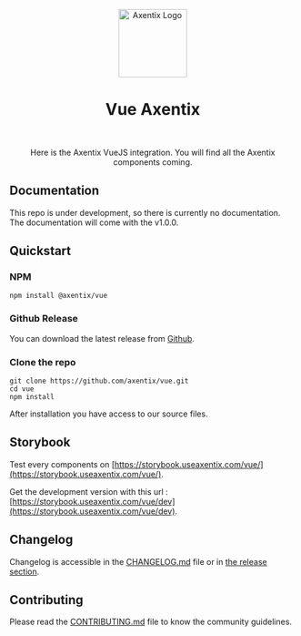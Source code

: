 <p align="center">
  <a href="https://useaxentix.com/">
    <img src="https://useaxentix.com/img/axentix.svg" alt="Axentix Logo" width="120" height="120">
  </a>
</p>

<h1 align="center">Vue Axentix</h1>

<br>
<p align="center">
  Here is the Axentix VueJS integration. You will find all the Axentix components coming.
</p>

## Documentation

This repo is under development, so there is currently no documentation.  
The documentation will come with the v1.0.0.
## Quickstart

### NPM
```
npm install @axentix/vue
```

### Github Release  
You can download the latest release from [Github](https://github.com/axentix/vue/releases/latest).

### Clone the repo
```
git clone https://github.com/axentix/vue.git
cd vue
npm install
```

After installation you have access to our source files.

## Storybook

Test every components on [https://storybook.useaxentix.com/vue/](https://storybook.useaxentix.com/vue/).

Get the development version with this url : [https://storybook.useaxentix.com/vue/dev](https://storybook.useaxentix.com/vue/dev).
## Changelog

Changelog is accessible in the [CHANGELOG.md](CHANGELOG.md) file or in [the release section](https://github.com/axentix/vue/releases).

## Contributing

Please read the [CONTRIBUTING.md](CONTRIBUTING.md) file to know the community guidelines.
